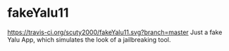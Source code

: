 # fakeYalu11
https://travis-ci.org/scuty2000/fakeYalu11.svg?branch=master
Just a fake Yalu App, which simulates the look of a jailbreaking tool.
